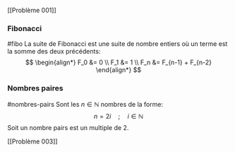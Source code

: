 [[Problème 001]]
### Fibonacci
#fibo
La suite de Fibonacci est une suite de nombre entiers où un terme est la somme des deux précédents:
$$
\begin{align*}
F_0 &= 0 \\
F_1 &= 1 \\
F_n &= F_{n-1} + F_{n-2}
\end{align*}
$$
### Nombres paires
#nombres-pairs 
Sont les $n\in \mathbb{N}$ nombres de la forme:
$$
n = 2i \quad ; \quad i\in \mathbb{N}
$$
Soit un nombre pairs est un multiple de $2$.

[[Problème 003]]